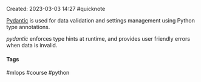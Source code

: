 Created: 2023-03-03 14:27
#quicknote

[Pydantic](https://docs.pydantic.dev/) is used for data validation and settings management using Python type annotations.

_pydantic_ enforces type hints at runtime, and provides user friendly errors when data is invalid.

#### Tags
#mlops #course #python